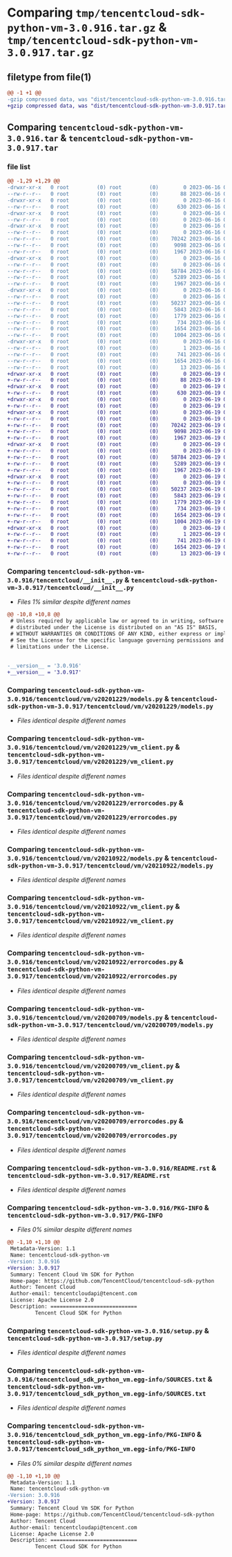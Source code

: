 # Comparing `tmp/tencentcloud-sdk-python-vm-3.0.916.tar.gz` & `tmp/tencentcloud-sdk-python-vm-3.0.917.tar.gz`

## filetype from file(1)

```diff
@@ -1 +1 @@
-gzip compressed data, was "dist/tencentcloud-sdk-python-vm-3.0.916.tar", last modified: Fri Jun 16 00:45:06 2023, max compression
+gzip compressed data, was "dist/tencentcloud-sdk-python-vm-3.0.917.tar", last modified: Mon Jun 19 00:37:15 2023, max compression
```

## Comparing `tencentcloud-sdk-python-vm-3.0.916.tar` & `tencentcloud-sdk-python-vm-3.0.917.tar`

### file list

```diff
@@ -1,29 +1,29 @@
-drwxr-xr-x   0 root         (0) root         (0)        0 2023-06-16 00:45:06.000000 tencentcloud-sdk-python-vm-3.0.916/
--rw-r--r--   0 root         (0) root         (0)       88 2023-06-16 00:45:06.000000 tencentcloud-sdk-python-vm-3.0.916/setup.cfg
-drwxr-xr-x   0 root         (0) root         (0)        0 2023-06-16 00:45:06.000000 tencentcloud-sdk-python-vm-3.0.916/tencentcloud/
--rw-r--r--   0 root         (0) root         (0)      630 2023-06-16 00:45:05.000000 tencentcloud-sdk-python-vm-3.0.916/tencentcloud/__init__.py
-drwxr-xr-x   0 root         (0) root         (0)        0 2023-06-16 00:45:06.000000 tencentcloud-sdk-python-vm-3.0.916/tencentcloud/vm/
--rw-r--r--   0 root         (0) root         (0)        0 2023-06-16 00:45:05.000000 tencentcloud-sdk-python-vm-3.0.916/tencentcloud/vm/__init__.py
-drwxr-xr-x   0 root         (0) root         (0)        0 2023-06-16 00:45:06.000000 tencentcloud-sdk-python-vm-3.0.916/tencentcloud/vm/v20201229/
--rw-r--r--   0 root         (0) root         (0)        0 2023-06-16 00:45:05.000000 tencentcloud-sdk-python-vm-3.0.916/tencentcloud/vm/v20201229/__init__.py
--rw-r--r--   0 root         (0) root         (0)    70242 2023-06-16 00:45:05.000000 tencentcloud-sdk-python-vm-3.0.916/tencentcloud/vm/v20201229/models.py
--rw-r--r--   0 root         (0) root         (0)     9098 2023-06-16 00:45:05.000000 tencentcloud-sdk-python-vm-3.0.916/tencentcloud/vm/v20201229/vm_client.py
--rw-r--r--   0 root         (0) root         (0)     1967 2023-06-16 00:45:05.000000 tencentcloud-sdk-python-vm-3.0.916/tencentcloud/vm/v20201229/errorcodes.py
-drwxr-xr-x   0 root         (0) root         (0)        0 2023-06-16 00:45:06.000000 tencentcloud-sdk-python-vm-3.0.916/tencentcloud/vm/v20210922/
--rw-r--r--   0 root         (0) root         (0)        0 2023-06-16 00:45:05.000000 tencentcloud-sdk-python-vm-3.0.916/tencentcloud/vm/v20210922/__init__.py
--rw-r--r--   0 root         (0) root         (0)    58784 2023-06-16 00:45:05.000000 tencentcloud-sdk-python-vm-3.0.916/tencentcloud/vm/v20210922/models.py
--rw-r--r--   0 root         (0) root         (0)     5289 2023-06-16 00:45:05.000000 tencentcloud-sdk-python-vm-3.0.916/tencentcloud/vm/v20210922/vm_client.py
--rw-r--r--   0 root         (0) root         (0)     1967 2023-06-16 00:45:05.000000 tencentcloud-sdk-python-vm-3.0.916/tencentcloud/vm/v20210922/errorcodes.py
-drwxr-xr-x   0 root         (0) root         (0)        0 2023-06-16 00:45:06.000000 tencentcloud-sdk-python-vm-3.0.916/tencentcloud/vm/v20200709/
--rw-r--r--   0 root         (0) root         (0)        0 2023-06-16 00:45:05.000000 tencentcloud-sdk-python-vm-3.0.916/tencentcloud/vm/v20200709/__init__.py
--rw-r--r--   0 root         (0) root         (0)    50237 2023-06-16 00:45:05.000000 tencentcloud-sdk-python-vm-3.0.916/tencentcloud/vm/v20200709/models.py
--rw-r--r--   0 root         (0) root         (0)     5843 2023-06-16 00:45:05.000000 tencentcloud-sdk-python-vm-3.0.916/tencentcloud/vm/v20200709/vm_client.py
--rw-r--r--   0 root         (0) root         (0)     1779 2023-06-16 00:45:05.000000 tencentcloud-sdk-python-vm-3.0.916/tencentcloud/vm/v20200709/errorcodes.py
--rw-r--r--   0 root         (0) root         (0)      734 2023-06-16 00:45:05.000000 tencentcloud-sdk-python-vm-3.0.916/README.rst
--rw-r--r--   0 root         (0) root         (0)     1654 2023-06-16 00:45:06.000000 tencentcloud-sdk-python-vm-3.0.916/PKG-INFO
--rw-r--r--   0 root         (0) root         (0)     1004 2023-06-16 00:45:05.000000 tencentcloud-sdk-python-vm-3.0.916/setup.py
-drwxr-xr-x   0 root         (0) root         (0)        0 2023-06-16 00:45:06.000000 tencentcloud-sdk-python-vm-3.0.916/tencentcloud_sdk_python_vm.egg-info/
--rw-r--r--   0 root         (0) root         (0)        1 2023-06-16 00:45:06.000000 tencentcloud-sdk-python-vm-3.0.916/tencentcloud_sdk_python_vm.egg-info/dependency_links.txt
--rw-r--r--   0 root         (0) root         (0)      741 2023-06-16 00:45:06.000000 tencentcloud-sdk-python-vm-3.0.916/tencentcloud_sdk_python_vm.egg-info/SOURCES.txt
--rw-r--r--   0 root         (0) root         (0)     1654 2023-06-16 00:45:06.000000 tencentcloud-sdk-python-vm-3.0.916/tencentcloud_sdk_python_vm.egg-info/PKG-INFO
--rw-r--r--   0 root         (0) root         (0)       13 2023-06-16 00:45:06.000000 tencentcloud-sdk-python-vm-3.0.916/tencentcloud_sdk_python_vm.egg-info/top_level.txt
+drwxr-xr-x   0 root         (0) root         (0)        0 2023-06-19 00:37:15.000000 tencentcloud-sdk-python-vm-3.0.917/
+-rw-r--r--   0 root         (0) root         (0)       88 2023-06-19 00:37:15.000000 tencentcloud-sdk-python-vm-3.0.917/setup.cfg
+drwxr-xr-x   0 root         (0) root         (0)        0 2023-06-19 00:37:15.000000 tencentcloud-sdk-python-vm-3.0.917/tencentcloud/
+-rw-r--r--   0 root         (0) root         (0)      630 2023-06-19 00:37:15.000000 tencentcloud-sdk-python-vm-3.0.917/tencentcloud/__init__.py
+drwxr-xr-x   0 root         (0) root         (0)        0 2023-06-19 00:37:15.000000 tencentcloud-sdk-python-vm-3.0.917/tencentcloud/vm/
+-rw-r--r--   0 root         (0) root         (0)        0 2023-06-19 00:37:15.000000 tencentcloud-sdk-python-vm-3.0.917/tencentcloud/vm/__init__.py
+drwxr-xr-x   0 root         (0) root         (0)        0 2023-06-19 00:37:15.000000 tencentcloud-sdk-python-vm-3.0.917/tencentcloud/vm/v20201229/
+-rw-r--r--   0 root         (0) root         (0)        0 2023-06-19 00:37:15.000000 tencentcloud-sdk-python-vm-3.0.917/tencentcloud/vm/v20201229/__init__.py
+-rw-r--r--   0 root         (0) root         (0)    70242 2023-06-19 00:37:15.000000 tencentcloud-sdk-python-vm-3.0.917/tencentcloud/vm/v20201229/models.py
+-rw-r--r--   0 root         (0) root         (0)     9098 2023-06-19 00:37:15.000000 tencentcloud-sdk-python-vm-3.0.917/tencentcloud/vm/v20201229/vm_client.py
+-rw-r--r--   0 root         (0) root         (0)     1967 2023-06-19 00:37:15.000000 tencentcloud-sdk-python-vm-3.0.917/tencentcloud/vm/v20201229/errorcodes.py
+drwxr-xr-x   0 root         (0) root         (0)        0 2023-06-19 00:37:15.000000 tencentcloud-sdk-python-vm-3.0.917/tencentcloud/vm/v20210922/
+-rw-r--r--   0 root         (0) root         (0)        0 2023-06-19 00:37:15.000000 tencentcloud-sdk-python-vm-3.0.917/tencentcloud/vm/v20210922/__init__.py
+-rw-r--r--   0 root         (0) root         (0)    58784 2023-06-19 00:37:15.000000 tencentcloud-sdk-python-vm-3.0.917/tencentcloud/vm/v20210922/models.py
+-rw-r--r--   0 root         (0) root         (0)     5289 2023-06-19 00:37:15.000000 tencentcloud-sdk-python-vm-3.0.917/tencentcloud/vm/v20210922/vm_client.py
+-rw-r--r--   0 root         (0) root         (0)     1967 2023-06-19 00:37:15.000000 tencentcloud-sdk-python-vm-3.0.917/tencentcloud/vm/v20210922/errorcodes.py
+drwxr-xr-x   0 root         (0) root         (0)        0 2023-06-19 00:37:15.000000 tencentcloud-sdk-python-vm-3.0.917/tencentcloud/vm/v20200709/
+-rw-r--r--   0 root         (0) root         (0)        0 2023-06-19 00:37:15.000000 tencentcloud-sdk-python-vm-3.0.917/tencentcloud/vm/v20200709/__init__.py
+-rw-r--r--   0 root         (0) root         (0)    50237 2023-06-19 00:37:15.000000 tencentcloud-sdk-python-vm-3.0.917/tencentcloud/vm/v20200709/models.py
+-rw-r--r--   0 root         (0) root         (0)     5843 2023-06-19 00:37:15.000000 tencentcloud-sdk-python-vm-3.0.917/tencentcloud/vm/v20200709/vm_client.py
+-rw-r--r--   0 root         (0) root         (0)     1779 2023-06-19 00:37:15.000000 tencentcloud-sdk-python-vm-3.0.917/tencentcloud/vm/v20200709/errorcodes.py
+-rw-r--r--   0 root         (0) root         (0)      734 2023-06-19 00:37:15.000000 tencentcloud-sdk-python-vm-3.0.917/README.rst
+-rw-r--r--   0 root         (0) root         (0)     1654 2023-06-19 00:37:15.000000 tencentcloud-sdk-python-vm-3.0.917/PKG-INFO
+-rw-r--r--   0 root         (0) root         (0)     1004 2023-06-19 00:37:15.000000 tencentcloud-sdk-python-vm-3.0.917/setup.py
+drwxr-xr-x   0 root         (0) root         (0)        0 2023-06-19 00:37:15.000000 tencentcloud-sdk-python-vm-3.0.917/tencentcloud_sdk_python_vm.egg-info/
+-rw-r--r--   0 root         (0) root         (0)        1 2023-06-19 00:37:15.000000 tencentcloud-sdk-python-vm-3.0.917/tencentcloud_sdk_python_vm.egg-info/dependency_links.txt
+-rw-r--r--   0 root         (0) root         (0)      741 2023-06-19 00:37:15.000000 tencentcloud-sdk-python-vm-3.0.917/tencentcloud_sdk_python_vm.egg-info/SOURCES.txt
+-rw-r--r--   0 root         (0) root         (0)     1654 2023-06-19 00:37:15.000000 tencentcloud-sdk-python-vm-3.0.917/tencentcloud_sdk_python_vm.egg-info/PKG-INFO
+-rw-r--r--   0 root         (0) root         (0)       13 2023-06-19 00:37:15.000000 tencentcloud-sdk-python-vm-3.0.917/tencentcloud_sdk_python_vm.egg-info/top_level.txt
```

### Comparing `tencentcloud-sdk-python-vm-3.0.916/tencentcloud/__init__.py` & `tencentcloud-sdk-python-vm-3.0.917/tencentcloud/__init__.py`

 * *Files 1% similar despite different names*

```diff
@@ -10,8 +10,8 @@
 # Unless required by applicable law or agreed to in writing, software
 # distributed under the License is distributed on an "AS IS" BASIS,
 # WITHOUT WARRANTIES OR CONDITIONS OF ANY KIND, either express or implied.
 # See the License for the specific language governing permissions and
 # limitations under the License.
 
 
-__version__ = '3.0.916'
+__version__ = '3.0.917'
```

### Comparing `tencentcloud-sdk-python-vm-3.0.916/tencentcloud/vm/v20201229/models.py` & `tencentcloud-sdk-python-vm-3.0.917/tencentcloud/vm/v20201229/models.py`

 * *Files identical despite different names*

### Comparing `tencentcloud-sdk-python-vm-3.0.916/tencentcloud/vm/v20201229/vm_client.py` & `tencentcloud-sdk-python-vm-3.0.917/tencentcloud/vm/v20201229/vm_client.py`

 * *Files identical despite different names*

### Comparing `tencentcloud-sdk-python-vm-3.0.916/tencentcloud/vm/v20201229/errorcodes.py` & `tencentcloud-sdk-python-vm-3.0.917/tencentcloud/vm/v20201229/errorcodes.py`

 * *Files identical despite different names*

### Comparing `tencentcloud-sdk-python-vm-3.0.916/tencentcloud/vm/v20210922/models.py` & `tencentcloud-sdk-python-vm-3.0.917/tencentcloud/vm/v20210922/models.py`

 * *Files identical despite different names*

### Comparing `tencentcloud-sdk-python-vm-3.0.916/tencentcloud/vm/v20210922/vm_client.py` & `tencentcloud-sdk-python-vm-3.0.917/tencentcloud/vm/v20210922/vm_client.py`

 * *Files identical despite different names*

### Comparing `tencentcloud-sdk-python-vm-3.0.916/tencentcloud/vm/v20210922/errorcodes.py` & `tencentcloud-sdk-python-vm-3.0.917/tencentcloud/vm/v20210922/errorcodes.py`

 * *Files identical despite different names*

### Comparing `tencentcloud-sdk-python-vm-3.0.916/tencentcloud/vm/v20200709/models.py` & `tencentcloud-sdk-python-vm-3.0.917/tencentcloud/vm/v20200709/models.py`

 * *Files identical despite different names*

### Comparing `tencentcloud-sdk-python-vm-3.0.916/tencentcloud/vm/v20200709/vm_client.py` & `tencentcloud-sdk-python-vm-3.0.917/tencentcloud/vm/v20200709/vm_client.py`

 * *Files identical despite different names*

### Comparing `tencentcloud-sdk-python-vm-3.0.916/tencentcloud/vm/v20200709/errorcodes.py` & `tencentcloud-sdk-python-vm-3.0.917/tencentcloud/vm/v20200709/errorcodes.py`

 * *Files identical despite different names*

### Comparing `tencentcloud-sdk-python-vm-3.0.916/README.rst` & `tencentcloud-sdk-python-vm-3.0.917/README.rst`

 * *Files identical despite different names*

### Comparing `tencentcloud-sdk-python-vm-3.0.916/PKG-INFO` & `tencentcloud-sdk-python-vm-3.0.917/PKG-INFO`

 * *Files 0% similar despite different names*

```diff
@@ -1,10 +1,10 @@
 Metadata-Version: 1.1
 Name: tencentcloud-sdk-python-vm
-Version: 3.0.916
+Version: 3.0.917
 Summary: Tencent Cloud Vm SDK for Python
 Home-page: https://github.com/TencentCloud/tencentcloud-sdk-python
 Author: Tencent Cloud
 Author-email: tencentcloudapi@tencent.com
 License: Apache License 2.0
 Description: ============================
         Tencent Cloud SDK for Python
```

### Comparing `tencentcloud-sdk-python-vm-3.0.916/setup.py` & `tencentcloud-sdk-python-vm-3.0.917/setup.py`

 * *Files identical despite different names*

### Comparing `tencentcloud-sdk-python-vm-3.0.916/tencentcloud_sdk_python_vm.egg-info/SOURCES.txt` & `tencentcloud-sdk-python-vm-3.0.917/tencentcloud_sdk_python_vm.egg-info/SOURCES.txt`

 * *Files identical despite different names*

### Comparing `tencentcloud-sdk-python-vm-3.0.916/tencentcloud_sdk_python_vm.egg-info/PKG-INFO` & `tencentcloud-sdk-python-vm-3.0.917/tencentcloud_sdk_python_vm.egg-info/PKG-INFO`

 * *Files 0% similar despite different names*

```diff
@@ -1,10 +1,10 @@
 Metadata-Version: 1.1
 Name: tencentcloud-sdk-python-vm
-Version: 3.0.916
+Version: 3.0.917
 Summary: Tencent Cloud Vm SDK for Python
 Home-page: https://github.com/TencentCloud/tencentcloud-sdk-python
 Author: Tencent Cloud
 Author-email: tencentcloudapi@tencent.com
 License: Apache License 2.0
 Description: ============================
         Tencent Cloud SDK for Python
```

